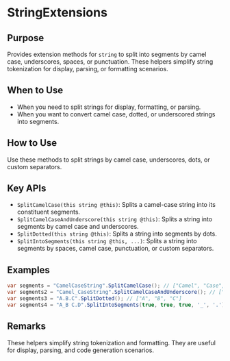 # StringExtensions

## Purpose
Provides extension methods for <code>string</code> to split into segments by camel case, underscores, spaces, or punctuation. These helpers simplify string tokenization for display, parsing, or formatting scenarios.

## When to Use
- When you need to split strings for display, formatting, or parsing.
- When you want to convert camel case, dotted, or underscored strings into segments.

## How to Use
Use these methods to split strings by camel case, underscores, dots, or custom separators.

## Key APIs
- <code>SplitCamelCase(this string @this)</code>: Splits a camel-case string into its constituent segments.
- <code>SplitCamelCaseAndUnderscore(this string @this)</code>: Splits a string into segments by camel case and underscores.
- <code>SplitDotted(this string @this)</code>: Splits a string into segments by dots.
- <code>SplitIntoSegments(this string @this, ...)</code>: Splits a string into segments by spaces, camel case, punctuation, or custom separators.

## Examples
```csharp
var segments = "CamelCaseString".SplitCamelCase(); // ["Camel", "Case", "String"]
var segments2 = "Camel_CaseString".SplitCamelCaseAndUnderscore(); // ["Camel", "Case", "String"]
var segments3 = "A.B.C".SplitDotted(); // ["A", "B", "C"]
var segments4 = "A_B C.D".SplitIntoSegments(true, true, true, '_', '.'); // ["A", "B", "C", "D"]
```

## Remarks
These helpers simplify string tokenization and formatting. They are useful for display, parsing, and code generation scenarios.
